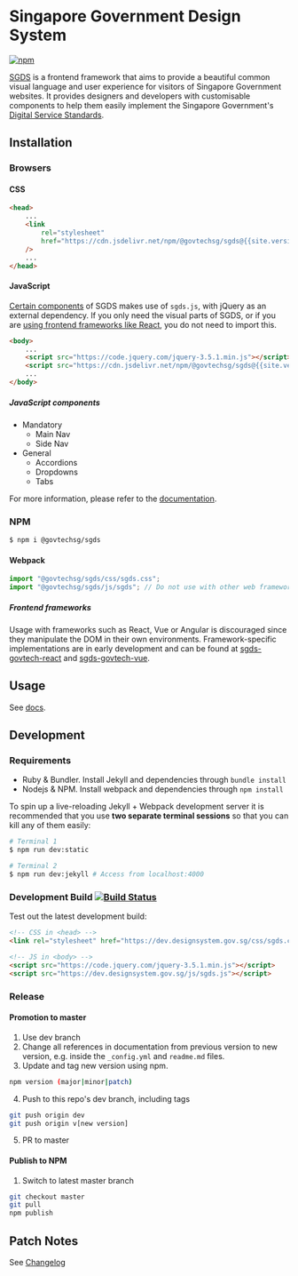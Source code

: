 # Singapore Government Design System

[![npm](https://img.shields.io/npm/v/sgds-govtech.svg)](https://www.npmjs.com/package/sgds-govtech)

[SGDS](https://www.designsystem.gov.sg) is a frontend framework that aims to provide a beautiful common visual language and user experience for visitors of Singapore Government websites. It provides designers and developers with customisable components to help them easily implement the Singapore Government's [Digital Service Standards](https://www.tech.gov.sg/digital-service-standards/).

## Installation

### Browsers

#### CSS

```html
<head>
    ...
    <link
        rel="stylesheet"
        href="https://cdn.jsdelivr.net/npm/@govtechsg/sgds@{{site.version}}/css/sgds.css"
    />
    ...
</head>
```

#### JavaScript

[Certain components](#javascript-components) of SGDS makes use of `sgds.js`, with jQuery as an external dependency. If you only need the visual parts of SGDS, or if you are [using frontend frameworks like React](#frontend-frameworks), you do not need to import this.

```html
<body>
    ...
    <script src="https://code.jquery.com/jquery-3.5.1.min.js"></script>
    <script src="https://cdn.jsdelivr.net/npm/@govtechsg/sgds@{{site.version}}/js/sgds.js"></script>
    ...
</body>
```

##### JavaScript components

- Mandatory
    - Main Nav
    - Side Nav
- General
    - Accordions
    - Dropdowns
    - Tabs

For more information, please refer to the [documentation](https://www.designsystem.gov.sg/docs).

### NPM

```sh
$ npm i @govtechsg/sgds
```

#### Webpack

```javascript
import "@govtechsg/sgds/css/sgds.css";
import "@govtechsg/sgds/js/sgds"; // Do not use with other web frameworks*
```

##### Frontend frameworks

Usage with frameworks such as React, Vue or Angular is discouraged since they manipulate the DOM in their own environments. Framework-specific implementations are in early development and can be found at [sgds-govtech-react](https://github.com/govtechsg/sgds-govtech-react) and [sgds-govtech-vue](https://github.com/govtechsg/sgds-govtech-vue).

## Usage

See [docs](https://www.designsystem.gov.sg).

## Development

### Requirements

-   Ruby & Bundler. Install Jekyll and dependencies through `bundle install`
-   Nodejs & NPM. Install webpack and dependencies through `npm install`

To spin up a live-reloading Jekyll + Webpack development server it is recommended that you use **two separate terminal sessions** so that you can kill any of them easily:

```bash
# Terminal 1
$ npm run dev:static
```

``` bash
# Terminal 2
$ npm run dev:jekyll # Access from localhost:4000
```

### Development Build  [![Build Status](https://travis-ci.org/GovTechSG/sgds.svg?branch=dev)](https://travis-ci.org/GovTechSG/sgds)

Test out the latest development build:

```html
<!-- CSS in <head> -->
<link rel="stylesheet" href="https://dev.designsystem.gov.sg/css/sgds.css"/>

<!-- JS in <body> -->
<script src="https://code.jquery.com/jquery-3.5.1.min.js"></script>
<script src="https://dev.designsystem.gov.sg/js/sgds.js"></script>
```

### Release

#### Promotion to master

1. Use dev branch
2. Change all references in documentation from previous version to new version, e.g. inside the `_config.yml` and `readme.md` files.
3. Update and tag new version using npm.


```bash
npm version (major|minor|patch)
```

4. Push to this repo's dev branch, including tags

```bash
git push origin dev
git push origin v[new version]
```

5. PR to master

#### Publish to NPM

1. Switch to latest master branch

```bash
git checkout master
git pull
npm publish
```

## Patch Notes

See [Changelog](https://github.com/GovTechSG/sgds/blob/master/CHANGELOG.md)
